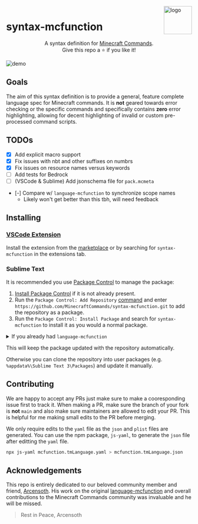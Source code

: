 <img align="right" src="https://raw.githubusercontent.com/MinecraftCommands/syntax-mcfunction/main/icon.png?sanitize=true" alt="logo" width="76">

# syntax-mcfunction

<p align="center">
A syntax definition for <a href="https://minecraft.wiki/w/Commands">Minecraft Commands</a>.
<br>
Give this repo a ⭐ if you like it!
</p>

![demo](https://raw.githubusercontent.com/MinecraftCommands/syntax-mcfunction/main/imgs/preview.png)

## Goals

The aim of this syntax definition is to provide a general, feature complete language spec for Minecraft commands. It is **not** geared towards error checking or the specific commands and specifically contains **zero** error highlighting, allowing for decent highlighting of invalid or custom pre-processed command scripts.

## TODOs

- [x] Add explicit macro support
- [x] Fix issues with nbt and other suffixes on numbrs
- [x] Fix issues on resource names versus keywords
- [ ] Add tests for Bedrock
- [ ] (VSCode & Sublime) Add jsonschema file for `pack.mcmeta`
- [-] Compare w/ `language-mcfunction` to synchronize scope names
  - Likely won't get better than this tbh, will need feedback

## Installing

### [VSCode Extension](https://marketplace.visualstudio.com/items?itemName=MinecraftCommands.syntax-mcfunction)

Install the extension from the [marketplace](https://marketplace.visualstudio.com/items?itemName=MinecraftCommands.syntax-mcfunction) or by searching for `syntax-mcfunction` in the extensions tab.

### Sublime Text

It is recommended you use [Package Control](https://packagecontrol.io/) to manage the package:

1. [Install Package Control](https://packagecontrol.io/installation) if it is not already present.
2. Run the `Package Control: Add Repository` [command](https://packagecontrol.io/docs/usage) and enter `https://github.com/MinecraftCommands/syntax-mcfunction.git` to add the repository as a package.
3. Run the `Package Control: Install Package` and search for `syntax-mcfunction` to install it as you would a normal package.

<details><summary> If you already had <code>language-mcfunction</code> </summary>

> **Note**
> You might want to remove Arc's language-mcfunction if you have it installed. You can do that via `Package Control: Remove Repository` and selecting https://github.com/Arcensoth/language-mcfunction then `Package Control: Remove Package` and selecting `language-mcfunction` from 2021.

</details>

This will keep the package updated with the repository automatically.

Otherwise you can clone the repository into user packages (e.g. `%appdata%\Sublime Text 3\Packages`) and update it manually.

## Contributing

We are happy to accept any PRs just make sure to make a cooresponding issue first to track it. When making a PR, make sure the branch of your fork is **not** `main` and also make sure maintainers are allowed to edit your PR. This is helpful for me making small edits to the PR before merging.

We only require edits to the `yaml` file as the `json` and `plist` files are generated. You can use the npm package, `js-yaml`, to generate the `json` file after editting the `yaml` file.

```bash
npx js-yaml mcfunction.tmLanguage.yaml > mcfunction.tmLanguage.json
```

## Acknowledgements

This repo is entirely dedicated to our beloved community member and friend, [Arcensoth](https://github.com/Arcensoth). His work on the original [language-mcfunction](https://github.com/Arcensoth/language-mcfunction) and overall contributions to the Minecraft Commands community was invaluable and he will be missed.

> Rest in Peace, Arcensoth

